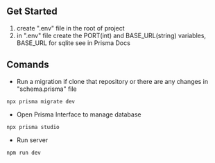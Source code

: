 ## Get Started 
1. create ".env" file in the root of project
2. in ".env" file create the PORT(int) and BASE_URL(string) variables, BASE_URL for sqlite see in Prisma Docs
## Comands
- Run a migration if clone that repository or there are any changes in "schema.prisma" file
```
npx prisma migrate dev      
```
- Open Prisma Interface to manage database
``` 
npx prisma studio
```
- Run server 
``` 
npm run dev
```
